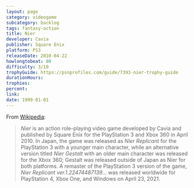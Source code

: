 ```yaml
---
layout: page
category: videogame
subcategory: backlog
tags: fantasy-action
title: Nier
developer: Cavia
publisher: Square Enix
platform: PS3
releaseDate: 2010-04-22
howlongtobeat: 80
difficulty: 3/10
trophyGuide: https://psnprofiles.com/guide/7393-nier-trophy-guide
durationHours:
trophies:
percent:
link:
date: 1999-01-01
---
```


From [Wikipedia](https://en.wikipedia.org/wiki/Nier):

> *Nier* is an action role-playing video game developed by Cavia and published by Square Enix for the PlayStation 3 and Xbox 360 in April 2010. In Japan, the game was released as *Nier Replicant* for the PlayStation 3 with a younger main character, while an alternative version titled *Nier Gestalt* with an older main character was released for the Xbox 360; Gestalt was released outside of Japan as Nier for both platforms. A remaster of the PlayStation 3 version of the game, *Nier Replicant ver.1.22474487139...* was released worldwide for PlayStation 4, Xbox One, and Windows on April 23, 2021.
